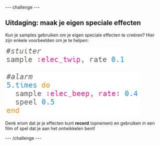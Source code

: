 \--- challenge \---

## Uitdaging: maak je eigen speciale effecten

Kun je samples gebruiken om je eigen speciale effecten te creëren? Hier zijn enkele voorbeelden om je te helpen:

![schermafbeelding](images/effects-bounce.png)

![schermafbeelding](images/effects-alarm.png)

Denk erom dat je je effecten kunt **record** (opnemen) en gebruiken in een film of spel dat je aan het ontwikkelen bent!

\--- /challenge \---